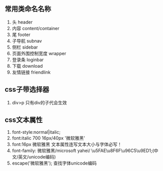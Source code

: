 ﻿## 常用类命名名称
1. 头 header
2. 内容 content/container
3. 尾 footer
4. 子导航 subnav
5. 侧栏 sidebar
6. 页面外围控制宽度 wrapper
7. 登录条 loginbar
8. 下载 download
9. 友情链接 friendlink
## css子带选择器
1. div>p 只有div的子代会生效
## css文本属性
1. font-style:normal|italic;
2. font:italic 700 16px/40px '微软雅黑'
3. font:16px 微软雅黑 文本属性连写文本大小与字体必写！
4. font-family: 微软雅黑/microsoft yahei/ \u5FAE\u8F6F\u96C5\u9ED1;(中文/英文/unicode编码)
5. escape('微软雅黑'); 查找字体unicode编码
